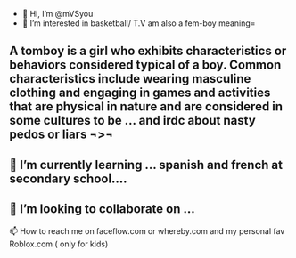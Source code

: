 - 👋 Hi, I’m @mVSyou
- 👀 I’m interested in basketball/ T.V am also a fem-boy meaning=


A tomboy is a girl who exhibits characteristics or behaviors considered typical of a boy. Common characteristics include wearing masculine clothing and engaging in 
games and activities that are physical in nature and are considered in some cultures to be … and irdc about nasty pedos or liars ¬>¬ 
- 
🌱 I’m currently learning ... spanish and french at secondary school....
- 
💞️ I’m looking to collaborate on ...
- 
📫 How to reach me on faceflow.com or whereby.com and my personal fav Roblox.com ( only for kids)

<!---
mVSyou/mVSyou is a ✨ special ✨ repository because its `README.md` (this file) appears on your GitHub profile.
You can click the Preview link to take a look at your changes.
--->
